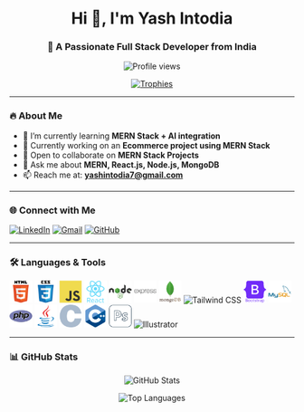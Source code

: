 <h1 align="center">Hi 👋, I'm Yash Intodia</h1>
<h3 align="center">🚀 A Passionate Full Stack Developer from India</h3>

<p align="center">
  <img src="https://komarev.com/ghpvc/?username=yashintodia7&label=Profile%20views&color=0e75b6&style=flat" alt="Profile views" />
</p>

<p align="center">
  <a href="https://github.com/ryo-ma/github-profile-trophy">
    <img src="https://github-profile-trophy.vercel.app/?username=yashintodia7&theme=flat&no-bg=true&margin-w=15" alt="Trophies" />
  </a>
</p>

---

### 🔥 About Me
- 🌱 I’m currently learning **MERN Stack + AI integration**
- 🔭 Currently working on an **Ecommerce project using MERN Stack**
- 🤝 Open to collaborate on **MERN Stack Projects**
- 💬 Ask me about **MERN, React.js, Node.js, MongoDB**
- 📫 Reach me at: **yashintodia7@gmail.com**

---

### 🌐 Connect with Me
<p>
  <a href="https://linkedin.com/in/yashintodia" target="_blank"><img src="https://img.shields.io/badge/LinkedIn-blue?style=for-the-badge&logo=linkedin" alt="LinkedIn" /></a>
  <a href="mailto:yashintodia7@gmail.com"><img src="https://img.shields.io/badge/Gmail-red?style=for-the-badge&logo=gmail&logoColor=white" alt="Gmail" /></a>
  <a href="https://github.com/yashintodia7"><img src="https://img.shields.io/badge/GitHub-black?style=for-the-badge&logo=github" alt="GitHub" /></a>
</p>

---

### 🛠️ Languages & Tools
<p align="left">
  <img src="https://raw.githubusercontent.com/devicons/devicon/master/icons/html5/html5-original-wordmark.svg" alt="HTML5" width="40" />
  <img src="https://raw.githubusercontent.com/devicons/devicon/master/icons/css3/css3-original-wordmark.svg" alt="CSS3" width="40" />
  <img src="https://raw.githubusercontent.com/devicons/devicon/master/icons/javascript/javascript-original.svg" alt="JavaScript" width="40" />
  <img src="https://raw.githubusercontent.com/devicons/devicon/master/icons/react/react-original-wordmark.svg" alt="React" width="40" />
  <img src="https://raw.githubusercontent.com/devicons/devicon/master/icons/nodejs/nodejs-original-wordmark.svg" alt="Node.js" width="40" />
  <img src="https://raw.githubusercontent.com/devicons/devicon/master/icons/express/express-original-wordmark.svg" alt="Express.js" width="40" />
  <img src="https://raw.githubusercontent.com/devicons/devicon/master/icons/mongodb/mongodb-original-wordmark.svg" alt="MongoDB" width="40" />
  <img src="https://www.vectorlogo.zone/logos/tailwindcss/tailwindcss-icon.svg" alt="Tailwind CSS" width="40" />
  <img src="https://raw.githubusercontent.com/devicons/devicon/master/icons/bootstrap/bootstrap-plain-wordmark.svg" alt="Bootstrap" width="40" />
  <img src="https://raw.githubusercontent.com/devicons/devicon/master/icons/mysql/mysql-original-wordmark.svg" alt="MySQL" width="40" />
  <img src="https://raw.githubusercontent.com/devicons/devicon/master/icons/php/php-original.svg" alt="PHP" width="40" />
  <img src="https://raw.githubusercontent.com/devicons/devicon/master/icons/java/java-original.svg" alt="Java" width="40" />
  <img src="https://raw.githubusercontent.com/devicons/devicon/master/icons/c/c-original.svg" alt="C" width="40" />
  <img src="https://raw.githubusercontent.com/devicons/devicon/master/icons/cplusplus/cplusplus-original.svg" alt="C++" width="40" />
  <img src="https://raw.githubusercontent.com/devicons/devicon/master/icons/photoshop/photoshop-line.svg" alt="Photoshop" width="40" />
  <img src="https://www.vectorlogo.zone/logos/adobe_illustrator/adobe_illustrator-icon.svg" alt="Illustrator" width="40" />
</p>

---

### 📊 GitHub Stats
<p align="center">
  <img src="https://github-readme-stats.vercel.app/api?username=yashintodia7&show_icons=true&theme=tokyonight" alt="GitHub Stats" />
</p>

<p align="center">
  <img src="https://github-readme-stats.vercel.app/api/top-langs/?username=yashintodia7&layout=compact&theme=tokyonight" alt="Top Languages" />
</p>
